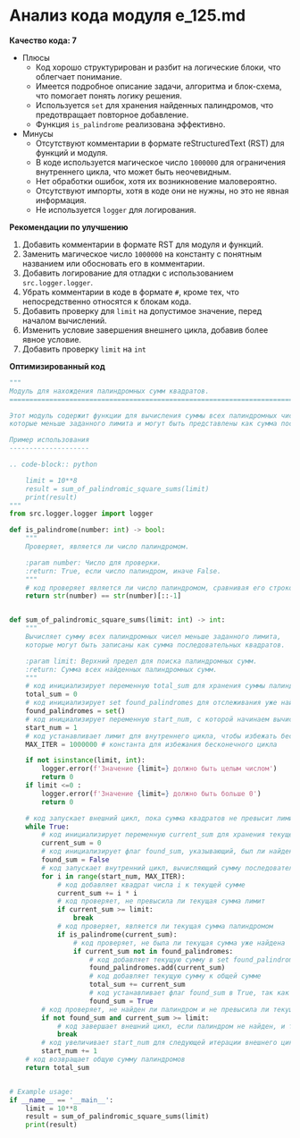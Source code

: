 # Анализ кода модуля e_125.md

**Качество кода: 7**
- Плюсы
    - Код хорошо структурирован и разбит на логические блоки, что облегчает понимание.
    - Имеется подробное описание задачи, алгоритма и блок-схема, что помогает понять логику решения.
    - Используется `set` для хранения найденных палиндромов, что предотвращает повторное добавление.
    - Функция `is_palindrome` реализована эффективно.
- Минусы
    - Отсутствуют комментарии в формате reStructuredText (RST) для функций и модуля.
    - В коде используется магическое число `1000000` для ограничения внутреннего цикла, что может быть неочевидным.
    - Нет обработки ошибок, хотя их возникновение маловероятно.
    - Отсутствуют импорты, хотя в коде они не нужны, но  это не явная информация.
    - Не используется `logger` для логирования.

**Рекомендации по улучшению**
1. Добавить комментарии в формате RST для модуля и функций.
2. Заменить магическое число `1000000` на константу с понятным названием или обосновать его в комментарии.
3. Добавить логирование для отладки с использованием `src.logger.logger`.
4. Убрать комментарии в коде в формате `#`, кроме тех, что непосредственно относятся к блокам кода.
5. Добавить проверку для `limit` на допустимое значение, перед началом вычислений.
6. Изменить условие завершения внешнего цикла, добавив более явное условие.
7. Добавить проверку `limit` на `int`

**Оптимизированный код**
```python
"""
Модуль для нахождения палиндромных сумм квадратов.
=========================================================================================

Этот модуль содержит функции для вычисления суммы всех палиндромных чисел,
которые меньше заданного лимита и могут быть представлены как сумма последовательных квадратов.

Пример использования
--------------------

.. code-block:: python

    limit = 10**8
    result = sum_of_palindromic_square_sums(limit)
    print(result)
"""
from src.logger.logger import logger

def is_palindrome(number: int) -> bool:
    """
    Проверяет, является ли число палиндромом.

    :param number: Число для проверки.
    :return: True, если число палиндром, иначе False.
    """
    # код проверяет является ли число палиндромом, сравнивая его строковое представление с обратным
    return str(number) == str(number)[::-1]


def sum_of_palindromic_square_sums(limit: int) -> int:
    """
    Вычисляет сумму всех палиндромных чисел меньше заданного лимита,
    которые могут быть записаны как сумма последовательных квадратов.

    :param limit: Верхний предел для поиска палиндромных сумм.
    :return: Сумма всех найденных палиндромных сумм.
    """
    # код инициализирует переменную total_sum для хранения суммы палиндромных чисел
    total_sum = 0
    # код инициализирует set found_palindromes для отслеживания уже найденных палиндромов
    found_palindromes = set()
    # код инициализирует переменную start_num, с которой начинаем вычисление суммы квадратов
    start_num = 1
    # код устанавливает лимит для внутреннего цикла, чтобы избежать бесконечных вычислений
    MAX_ITER = 1000000 # константа для избежания бесконечного цикла

    if not isinstance(limit, int):
        logger.error(f'Значение {limit=} должно быть целым числом')
        return 0
    if limit <=0 :
        logger.error(f'Значение {limit=} должно быть больше 0')
        return 0

    # код запускает внешний цикл, пока сумма квадратов не превысит лимит
    while True:
        # код инициализирует переменную current_sum для хранения текущей суммы квадратов
        current_sum = 0
        # код инициализирует флаг found_sum, указывающий, был ли найден палиндром
        found_sum = False
        # код запускает внутренний цикл, вычисляющий сумму последовательных квадратов
        for i in range(start_num, MAX_ITER):
            # код добавляет квадрат числа i к текущей сумме
            current_sum += i * i
            # код проверяет, не превысила ли текущая сумма лимит
            if current_sum >= limit:
                break
            # код проверяет, является ли текущая сумма палиндромом
            if is_palindrome(current_sum):
                # код проверяет, не была ли текущая сумма уже найдена
                if current_sum not in found_palindromes:
                    # код добавляет текущую сумму в set found_palindromes
                    found_palindromes.add(current_sum)
                    # код добавляет текущую сумму к общей сумме
                    total_sum += current_sum
                    # код устанавливает флаг found_sum в True, так как палиндром найден
                    found_sum = True
        # код проверяет, не найден ли палиндром и не превысила ли текущая сумма лимит
        if not found_sum and current_sum >= limit:
            # код завершает внешний цикл, если палиндром не найден, и текущая сумма превысила лимит
            break
        # код увеличивает start_num для следующей итерации внешнего цикла
        start_num += 1
    # код возвращает общую сумму палиндромов
    return total_sum


# Example usage:
if __name__ == '__main__':
    limit = 10**8
    result = sum_of_palindromic_square_sums(limit)
    print(result)
```